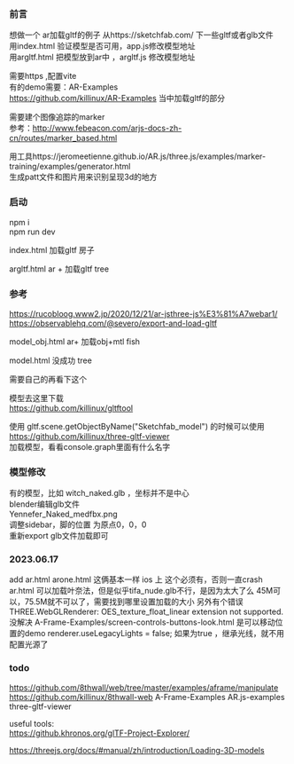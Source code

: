 
### 前言
想做一个 ar加载gltf的例子
从https://sketchfab.com/  下一些gltf或者glb文件  
用index.html 验证模型是否可用，app.js修改模型地址  
用argltf.html 把模型放到ar中 ，argltf.js 修改模型地址

需要https ,配置vite  
有的demo需要：AR-Examples  
https://github.com/killinux/AR-Examples  当中加载gltf的部分

需要建个图像追踪的marker   
参考：http://www.febeacon.com/arjs-docs-zh-cn/routes/marker_based.html

用工具https://jeromeetienne.github.io/AR.js/three.js/examples/marker-training/examples/generator.html  
生成patt文件和图片用来识别呈现3d的地方 


### 启动
npm i   
npm run dev  

index.html 加载gltf 房子  

argltf.html  ar + 加载gltf tree   

### 参考
https://rucobloog.www2.jp/2020/12/21/ar-jsthree-js%E3%81%A7webar1/  
https://observablehq.com/@severo/export-and-load-gltf


model_obj.html ar+ 加载obj+mtl  fish  

model.html 没成功 tree   

需要自己的再看下这个

模型去这里下载  
https://github.com/killinux/gltftool  

使用 gltf.scene.getObjectByName("Sketchfab_model") 的时候可以使用
https://github.com/killinux/three-gltf-viewer  
加载模型，看看console.graph里面有什么名字


### 模型修改
有的模型，比如 witch_naked.glb ，坐标并不是中心  
blender编辑glb文件  
Yennefer_Naked_medfbx.png  
调整sidebar，脚的位置 为原点0，0，0   
重新export glb文件加载即可  

### 2023.06.17  
add ar.html arone.html 这俩基本一样
ios 上 这个必须有，否则一直crash
<meta name="viewport" content="width=device-width, user-scalable=no"/>
ar.html 可以加载叶奈法，但是似乎tifa_nude.glb不行，是因为太大了么
45M可以，75.5M就不可以了，需要找到哪里设置加载的大小
另外有个错误
THREE.WebGLRenderer: OES_texture_float_linear extension not supported.
没解决
A-Frame-Examples/screen-controls-buttons-look.html 是可以移动位置的demo
renderer.useLegacyLights = false; 如果为true ，继承光线，就不用配置光源了


### todo  
https://github.com/8thwall/web/tree/master/examples/aframe/manipulate
https://github.com/killinux/8thwall-web
A-Frame-Examples
AR.js-examples
three-gltf-viewer


useful tools:  
https://github.khronos.org/glTF-Project-Explorer/

https://threejs.org/docs/#manual/zh/introduction/Loading-3D-models
